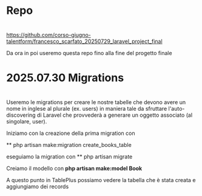 # ############################################################################
# Repo
# ############################################################################

https://github.com/corso-giugno-talentform/francesco_scarfato_20250729_laravel_project_final

Da ora in poi useremo questa repo fino alla fine del progetto finale


# ############################################################################
# 2025.07.30 Migrations
# ############################################################################

Useremo le migrations per creare le nostre tabelle che devono avere un nome in inglese al plurale (ex. users) in maniera tale da sfruttare l'auto-discovering di Laravel che provvederà a generare un oggetto associato (al singolare, user).

Iniziamo con la creazione della prima migration con

** php artisan make:migration create_books_table

eseguiamo la migration con
** php artisan migrate

Creiamo il modello con 
**php artisan make:model Book**

A questo punto in TablePlus possiamo vedere la tabella che è stata creata e aggiungiamo dei records

